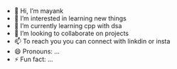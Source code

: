 - 👋 Hi, I’m mayank 
- 👀 I’m interested in learning new things  
- 🌱 I’m currently learning cpp with dsa 
- 💞️ I’m looking to collaborate on projects 
- 📫 To reach you you can connect with linkdin or insta 
- 😄 Pronouns: ...
- ⚡ Fun fact: ...

<!---
mayank2295/mayank2295 is a ✨ special ✨ repository because its `README.md` (this file) appears on your GitHub profile.
You can click the Preview link to take a look at your changes.
--->

